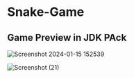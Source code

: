 ﻿# Snake-Game

## Game Preview in JDK PAck
![Screenshot 2024-01-15 152539](https://github.com/ganeshjadhav2402/Snake-Game/assets/108882321/c702acdf-649f-4156-9fdb-138e7de537d3)

![Screenshot (21)](https://github.com/ganeshjadhav2402/Snake-Game/assets/108882321/15394892-f3b2-4604-8e3c-efd3e5c52e7f)
